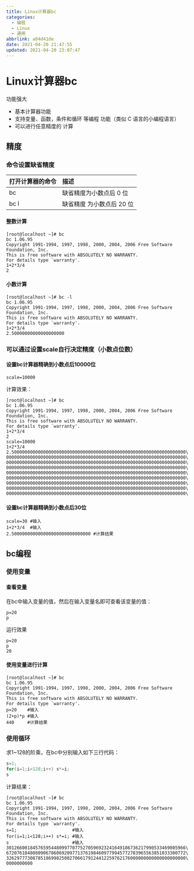 ```yaml
---
title: Linux计算器bc
categories: 
  - 编程
  - Linux
  - 通用
abbrlink: a04d41de
date: 2021-04-20 21:47:55
updated: 2021-04-20 23:07:47
---
```

# Linux计算器bc
功能强大
- 基本计算器功能
- 支持变量、函数，条件和循环 等编程 功能（类似 C 语言的小编程语言）
- 可以进行任意精度的 计算

## 精度
### 命令设置缺省精度

|打开计算器的命令|描述|
|:---|:---|
|bc|缺省精度为小数点后 0 位|
|bc l|缺省精度 为小数点后 20 位|

#### 整数计算
```
[root@localhost ~]# bc
bc 1.06.95
Copyright 1991-1994, 1997, 1998, 2000, 2004, 2006 Free Software Foundation, Inc.
This is free software with ABSOLUTELY NO WARRANTY.
For details type `warranty'. 
1+2*3/4
2

```
#### 小数计算
```
[root@localhost ~]# bc -l
bc 1.06.95
Copyright 1991-1994, 1997, 1998, 2000, 2004, 2006 Free Software Foundation, Inc.
This is free software with ABSOLUTELY NO WARRANTY.
For details type `warranty'. 
1+2*3/4
2.50000000000000000000

```

### 可以通过设置scale自行决定精度（小数点位数）
#### 设置bc计算器精确到小数点后10000位
```
scale=10000
```
计算效果：
```
[root@localhost ~]# bc
bc 1.06.95
Copyright 1991-1994, 1997, 1998, 2000, 2004, 2006 Free Software Foundation, Inc.
This is free software with ABSOLUTELY NO WARRANTY.
For details type `warranty'. 
1+2*3/4
2
scale=10000
1+2*3/4
2.500000000000000000000000000000000000000000000000000000000000000000\
00000000000000000000000000000000000000000000000000000000000000000000\
00000000000000000000000000000000000000000000000000000000000000000000\
00000000000000000000000000000000000000000000000000000000000000000000\
00000000000000000000000000000000000000000000000000000000000000000000\
00000000000000000000000000000000000000000000000000000000000000000000\
00000000000000000000000000000000000000000000000000000000000000000000\
00000000000000000000000000000000000000000000000000000000000000000000\
00000000000000000000000000000000000000000000000000000000000000000000\
```
#### 设置bc计算器精确到小数点后30位
```shell
scale=30 #输入
1+2*3/4  #输入
2.500000000000000000000000000000 #计算结果

```
## bc编程
### 使用变量
#### 查看变量
在bc中输入变量的值，然后在输入变量名即可查看该变量的值：
```
p=20
p
```
运行效果
```
p=20
p
20
```
#### 使用变量进行计算
```
[root@localhost ~]# bc
bc 1.06.95
Copyright 1991-1994, 1997, 1998, 2000, 2004, 2006 Free Software Foundation, Inc.
This is free software with ABSOLUTELY NO WARRANTY.
For details type `warranty'. 
p=20    #输入
(2+p)*p #输入
440     #计算结果

```
### 使用循环
求1~128的阶乘，在bc中分别输入如下三行代码：
```c
s=1;          
for(i=1;i<128;i++) s*=i;
s
```
计算结果：
```
[root@localhost ~]# bc
bc 1.06.95
Copyright 1991-1994, 1997, 1998, 2000, 2004, 2006 Free Software Foundation, Inc.
This is free software with ABSOLUTELY NO WARRANTY.
For details type `warranty'. 
s=1;                     #输入
for(i=1;i<128;i++) s*=i; #输入
s                        #输入
30126600184576595448099770775270596923241649186736217990533469005966\
67207618480809067860692097713761984609779945772783965563851033300772\
32629777308785186998250027066179124412259762176000000000000000000000\
0000000000

```
